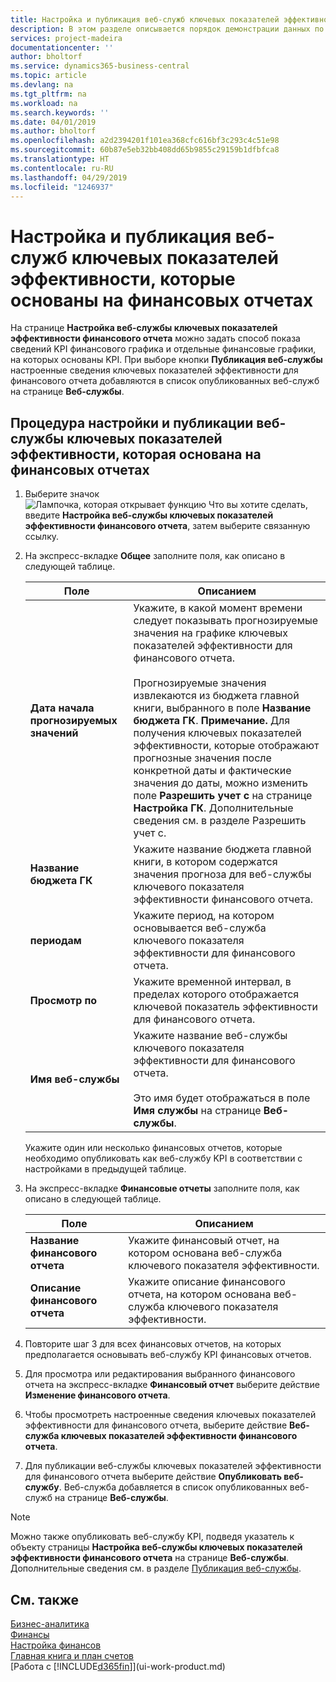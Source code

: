 ```yaml
---
title: Настройка и публикация веб-служб ключевых показателей эффективности для финансовых отчетов | Документы Майкрософт
description: В этом разделе описывается порядок демонстрации данных по КПЭ финансовых отчетов на основе конкретных финансовых отчетов.
services: project-madeira
documentationcenter: ''
author: bholtorf
ms.service: dynamics365-business-central
ms.topic: article
ms.devlang: na
ms.tgt_pltfrm: na
ms.workload: na
ms.search.keywords: ''
ms.date: 04/01/2019
ms.author: bholtorf
ms.openlocfilehash: a2d2394201f101ea368cfc616bf3c293c4c51e98
ms.sourcegitcommit: 60b87e5eb32bb408dd65b9855c29159b1dfbfca8
ms.translationtype: HT
ms.contentlocale: ru-RU
ms.lasthandoff: 04/29/2019
ms.locfileid: "1246937"
---
```

# <a name="set-up-and-publish-kpi-web-services-based-on-account-schedules"></a>Настройка и публикация веб-служб ключевых показателей эффективности, которые основаны на финансовых отчетах
На странице **Настройка веб-службы ключевых показателей эффективности финансового отчета** можно задать способ показа сведений KPI финансового графика и отдельные финансовые графики, на которых основаны KPI. При выборе кнопки **Публикация веб-службы** настроенные сведения ключевых показателей эффективности для финансового отчета добавляются в список опубликованных веб-служб на странице **Веб-службы**.  

## <a name="to-set-up-and-publish-a-kpi-web-service-that-is-based-on-account-schedules"></a>Процедура настройки и публикации веб-службы ключевых показателей эффективности, которая основана на финансовых отчетах  
1.  Выберите значок ![Лампочка, которая открывает функцию Что вы хотите сделать](media/ui-search/search_small.png "Что вы хотите сделать"), введите **Настройка веб-службы ключевых показателей эффективности финансового отчета**, затем выберите связанную ссылку.  
2.  На экспресс-вкладке **Общее** заполните поля, как описано в следующей таблице.  

    |Поле|Описанием|  
    |---------------------------------|---------------------------------------|  
    |**Дата начала прогнозируемых значений**|Укажите, в какой момент времени следует показывать прогнозируемые значения на графике ключевых показателей эффективности для финансового отчета.<br /><br /> Прогнозируемые значения извлекаются из бюджета главной книги, выбранного в поле **Название бюджета ГК**. **Примечание.** Для получения ключевых показателей эффективности, которые отображают прогнозные значения после конкретной даты и фактические значения до даты, можно изменить поле **Разрешить учет с** на странице **Настройка ГК**. Дополнительные сведения см. в разделе Разрешить учет с.|  
    |**Название бюджета ГК**|Укажите название бюджета главной книги, в котором содержатся значения прогноза для веб-службы ключевого показателя эффективности финансового отчета.|  
    |**периодам**|Укажите период, на котором основывается веб-служба ключевого показателя эффективности для финансового отчета.|  
    |**Просмотр по**|Укажите временной интервал, в пределах которого отображается ключевой показатель эффективности для финансового отчета.|  
    |**Имя веб-службы**|Укажите название веб-службы ключевого показателя эффективности для финансового отчета.<br /><br /> Это имя будет отображаться в поле **Имя службы** на странице **Веб-службы**.|  

    Укажите один или несколько финансовых отчетов, которые необходимо опубликовать как веб-службу KPI в соответствии с настройками в предыдущей таблице.  

3.  На экспресс-вкладке **Финансовые отчеты** заполните поля, как описано в следующей таблице.  

    |Поле|Описанием|  
    |---------------------------------|---------------------------------------|  
    |**Название финансового отчета**|Укажите финансовый отчет, на котором основана веб-служба ключевого показателя эффективности.|  
    |**Описание финансового отчета**|Укажите описание финансового отчета, на котором основана веб-служба ключевого показателя эффективности.|  

4.  Повторите шаг 3 для всех финансовых отчетов, на которых предполагается основывать веб-службу KPI финансовых отчетов.  
5.  Для просмотра или редактирования выбранного финансового отчета на экспресс-вкладке **Финансовый отчет** выберите действие **Изменение финансового отчета**.  
6.  Чтобы просмотреть настроенные сведения ключевых показателей эффективности для финансового отчета, выберите действие **Веб-служба ключевых показателей эффективности финансового отчета**.  
7.  Для публикации веб-службы ключевых показателей эффективности для финансового отчета выберите действие **Опубликовать веб-службу**. Веб-служба добавляется в список опубликованных веб-служб на странице **Веб-службы**.  

> [!NOTE]  
>  Можно также опубликовать веб-службу KPI, подведя указатель к объекту страницы **Настройка веб-службы ключевых показателей эффективности финансового отчета** на странице **Веб-службы**. Дополнительные сведения см. в разделе [Публикация веб-службы](across-how-publish-web-service.md).  

## <a name="see-also"></a>См. также  
[Бизнес-аналитика](bi.md)  
[Финансы](finance.md)  
[Настройка финансов](finance-setup-finance.md)  
[Главная книга и план счетов](finance-general-ledger.md)  
[Работа с [!INCLUDE[d365fin](includes/d365fin_md.md)]](ui-work-product.md)
